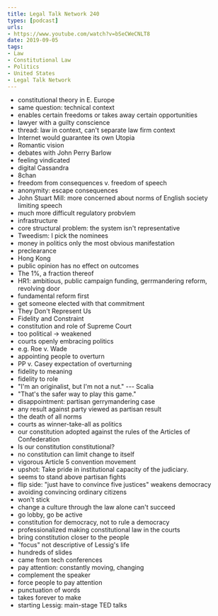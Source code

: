 ```yaml
---
title: Legal Talk Network 240
types: [podcast]
urls:
- https://www.youtube.com/watch?v=bSeCWeCNLT8
date: 2019-09-05
tags:
- Law
- Constitutional Law
- Politics
- United States
- Legal Talk Network
---
```


- constitutional theory in E. Europe
- same question: technical context
- enables certain freedoms or takes away certain opportunities
- lawyer with a guilty conscience
- thread: law in context, can't separate law firm context
- Internet would guarantee its own Utopia
- Romantic vision
- debates with John Perry Barlow
- feeling vindicated
- digital Cassandra
- 8chan
- freedom from consequences v. freedom of speech
- anonymity: escape consequences
- John Stuart Mill: more concerned about norms of English society limiting speech
- much more difficult regulatory probvlem
- infrastructure
- core structural problem: the system isn't representative
- Tweedism: I pick the nominees
- money in politics only the most obvious manifestation
- preclearance
- Hong Kong
- public opinion has no effect on outcomes
- The 1%, a fraction thereof
- HR1: ambitious, public campaign funding, gerrmandering reform, revolving door
- fundamental reform first
- get someone elected with that commitment
- They Don't Represent Us
- Fidelity and Constraint
- constitution and role of Supreme Court
- too political → weakened
- courts openly embracing politics
- e.g. Roe v. Wade
- appointing people to overturn 
- PP v. Casey expectation of overturning
- fidelity to meaning
- fidelity to role
- "I'm an originalist, but I'm not a nut." --- Scalia
- "That's the safer way to play this game."
- disappointment: partisan gerrymandering case
- any result against party viewed as partisan result
- the death of all norms
- courts as winner-take-all as politics
- our constitution adopted against the rules of the Articles of Confederation
- Is our constitution constitutional?
- no constitution can limit change to itself
- vigorous Article 5 convention movement
- upshot: Take pride in institutional capacity of the judiciary.
- seems to stand above partisan fights
- flip side: "just have to convince five justices" weakens democracy
- avoiding convincing ordinary citizens
- won't stick
- change a culture through the law alone can't succeed
- go lobby, go be active
- constitution for democracy, not to rule a democracy
- professionalized making constitutional law in the courts
- bring constitution closer to the people
- "focus" not descriptive of Lessig's life
- hundreds of slides
- came from tech conferences
- pay attention: constantly moving, changing
- complement the speaker
- force people to pay attention
- punctuation of words
- takes forever to make
- starting Lessig: main-stage TED talks

